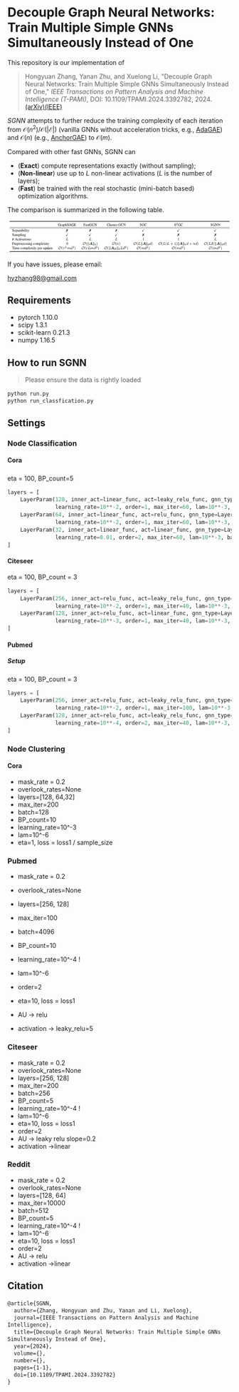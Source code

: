 # Decouple Graph Neural Networks: Train Multiple Simple GNNs Simultaneously Instead of One

This repository is our implementation of 

>   Hongyuan Zhang, Yanan Zhu, and Xuelong Li,  "Decouple Graph Neural Networks: Train Multiple Simple GNNs Simultaneously Instead of One," *IEEE Transactions on Pattern Analysis and Machine Intelligence (T-PAMI)*, DOI: 10.1109/TPAMI.2024.3392782, 2024.[(arXiv)](https://arxiv.org/pdf/2304.10126.pdf)[(IEEE)](https://ieeexplore.ieee.org/document/10507024)

*SGNN* attempts to further reduce the training complexity of each iteration from $\mathcal{O}(n^2) / \mathcal{O}(|\mathcal E|)$ (vanilla GNNs without acceleration tricks, e.g., [AdaGAE](https://github.com/hyzhang98/AdaGAE)) and $\mathcal O(n)$ (e.g., [AnchorGAE](https://github.com/hyzhang98/AnchorGAE-torch)) to $\mathcal O(m)$. 

Compared with other fast GNNs, SGNN can

-   (**Exact**) compute representations exactly (without sampling);
-   (**Non-linear**) use up to $L$ non-linear activations ($L$ is the number of layers);
-   (**Fast**) be trained with the real stochastic (mini-batch based) optimization algorithms. 

The comparison is summarized in the following table. 


![Comparison](figures/Comparison.jpg)



If you have issues, please email:

hyzhang98@gmail.com



## Requirements 

- pytorch 1.10.0
- scipy 1.3.1
- scikit-learn 0.21.3
- numpy 1.16.5



## How to run SGNN

>   Please ensure the data is rightly loaded

```
python run.py
python run_classfication.py
```



## Settings

### Node Classification

#### Cora

##### 

eta = 100, BP_count=5

```python
layers = [
    LayerParam(128, inner_act=linear_func, act=leaky_relu_func, gnn_type=LayerParam.EGCN,
               learning_rate=10**-2, order=1, max_iter=60, lam=10**-3, batch_size=2708),
    LayerParam(64, inner_act=linear_func, act=relu_func, gnn_type=LayerParam.EGCN,
               learning_rate=10**-2, order=1, max_iter=60, lam=10**-3, batch_size=2708),
    LayerParam(32, inner_act=linear_func, act=linear_func, gnn_type=LayerParam.EGCN,
               learning_rate=0.01, order=2, max_iter=60, lam=10**-3, batch_size=140),
]
```





#### Citeseer



eta = 100, BP_count = 3

```python
layers = [
    LayerParam(256, inner_act=relu_func, act=leaky_relu_func, gnn_type=LayerParam.EGCN,
               learning_rate=10**-2, order=1, max_iter=40, lam=10**-3, batch_size=1024),
    LayerParam(128, inner_act=relu_func, act=linear_func, gnn_type=LayerParam.EGCN,
               learning_rate=10**-3, order=1, max_iter=40, lam=10**-3, batch_size=140),
]
```



#### Pubmed

##### Setup

eta = 100, BP_count = 3

```python
layers = [
    LayerParam(256, inner_act=relu_func, act=leaky_relu_func, gnn_type=LayerParam.EGCN,
               learning_rate=10**-2, order=1, max_iter=100, lam=10**-3, batch_size=4096*2),
    LayerParam(128, inner_act=relu_func, act=leaky_relu_func, gnn_type=LayerParam.EGCN,
               learning_rate=10**-4, order=2, max_iter=40, lam=10**-3, batch_size=2048),
]
```



### Node Clustering



#### Cora

- mask_rate = 0.2
- overlook_rates=None
- layers=[128, 64,32]
- max_iter=200
- batch=128
- BP_count=10
- learning_rate=10^-3
- lam=10^-6
- eta=1, loss = loss1 / sample_size



### Pubmed

- mask_rate = 0.2
- overlook_rates=None
- layers=[256, 128]
- max_iter=100
- batch=4096
- BP_count=10
- learning_rate=10^-4 !
- lam=10^-6
- order=2

- eta=10, loss = loss1 
- AU -> relu
- activation  -> leaky_relu=5 

### Citeseer

- mask_rate = 0.2
- overlook_rates=None
- layers=[256, 128]
- max_iter=200
- batch=256
- BP_count=5
- learning_rate=10^-4 !
- lam=10^-6
- eta=10, loss = loss1 
- order=2
- AU -> leaky relu slope=0.2
- activation ->linear



### Reddit 

- mask_rate = 0.2
- overlook_rates=None
- layers=[128, 64]
- max_iter=10000
- batch=512
- BP_count=5
- learning_rate=10^-4 !
- lam=10^-6
- eta=10, loss = loss1 
- order=2
- AU -> relu
- activation ->linear

## Citation
```
@article{SGNN,
  author={Zhang, Hongyuan and Zhu, Yanan and Li, Xuelong},
  journal={IEEE Transactions on Pattern Analysis and Machine Intelligence}, 
  title={Decouple Graph Neural Networks: Train Multiple Simple GNNs Simultaneously Instead of One}, 
  year={2024},
  volume={},
  number={},
  pages={1-1},
  doi={10.1109/TPAMI.2024.3392782}
}
```